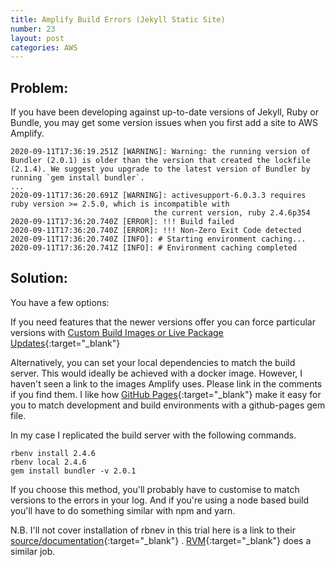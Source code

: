 ```yaml
---
title: Amplify Build Errors (Jekyll Static Site)
number: 23
layout: post
categories: AWS
---
```


## Problem:

If you have been developing against up-to-date versions of Jekyll, Ruby or Bundle, you may get some version issues when you first add a site to AWS Amplify.

    2020-09-11T17:36:19.251Z [WARNING]: Warning: the running version of Bundler (2.0.1) is older than the version that created the lockfile (2.1.4). We suggest you upgrade to the latest version of Bundler by running `gem install bundler`.
    ...
    2020-09-11T17:36:20.691Z [WARNING]: activesupport-6.0.3.3 requires ruby version >= 2.5.0, which is incompatible with
                                    the current version, ruby 2.4.6p354
    2020-09-11T17:36:20.740Z [ERROR]: !!! Build failed
    2020-09-11T17:36:20.740Z [ERROR]: !!! Non-Zero Exit Code detected
    2020-09-11T17:36:20.740Z [INFO]: # Starting environment caching...
    2020-09-11T17:36:20.741Z [INFO]: # Environment caching completed

## Solution:

You have a few options:

If you need features that the newer versions offer you can force particular versions with [Custom Build Images or Live Package Updates](https://docs.aws.amazon.com/amplify/latest/userguide/custom-build-image.html){:target="_blank"} 

Alternatively, you can set your local dependencies to match the build server.  This would ideally be achieved with a docker image.  However, I haven't seen a link to the images Amplify uses.  Please link in the comments if you find them.  I like how [GitHub Pages](https://pages.github.com/){:target="_blank"}  make it easy for you to match development and build environments with a github-pages gem file.

In my case I replicated the build server with the following commands.

    rbenv install 2.4.6
    rbenv local 2.4.6
    gem install bundler -v 2.0.1

If you choose this method, you'll probably have to customise to match versions to the errors in your log.  And if you're using a node based build you'll have to do something similar with npm and yarn.

N.B. I'll not cover installation of rbnev in this trial here is a link to their [source/documentation](https://github.com/rbenv/rbenv){:target="_blank"} . [RVM](https://rvm.io/){:target="_blank"}  does a similar job.
